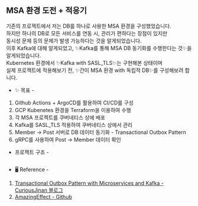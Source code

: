 ## MSA 환경 도전 + 적응기

기존의 프로젝트에서 저는 DB를 하나로 사용한 MSA 환경을 구성했었습니다.<br>
하지만 하나의 DB로 모든 서비스를 연동 시, 관리가 편하다는 장점이 있지만<br>
동시성 문제 등의 문제가 발생 가능하다는 것을 알게되었습니다.<br>
이후 Kafka에 대해 알게되었고, ✨Kafka를 통해 MSA DB 동기화를 수행한다는 것✨을 알게되었습니다.<br>
Kubernetes 환경에서 ✨Kafka with SASL_TLS✨는 구현해본 상태이며<br>
실제 프로젝트에 적용해보기 전, ✨간이 MSA 환경 with 독립적 DB✨를 구성해보려 합니다.<br>

- ✨ 목표 - <br>
1. Github Actions + ArgoCD를 활용하여 CI/CD를 구성
2. GCP Kubenetes 환경을 Terraform을 이용하여 수행
3. 각 MSA 프로젝트를 쿠버네티스 상에 배포
4. Kafka를 SASL_TLS 적용하여 쿠버네티스 상에서 관리
5. Member -> Post 서버로 DB 데이터 동기화 - Transactional Outbox Pattern
6. gRPC를 사용하여 Post -> Member 데이터 확인

- 프로젝트 구조 -
```
```

- 🖥️ Reference - <br>
1. [Transactional Outbox Pattern with Microservices and Kafka - CuriousJinan 블로그](https://curiousjinan.tistory.com/entry/transactional-outbox-pattern-microservices-kafka#Transactional%20Outbox%20Pattern%EC%9D%98%20%EC%82%AC%EC%9A%A9%20%EC%82%AC%EB%A1%80-1)<br>
2. [AmazingEffect - Github](https://github.com/AmazingEffect)

